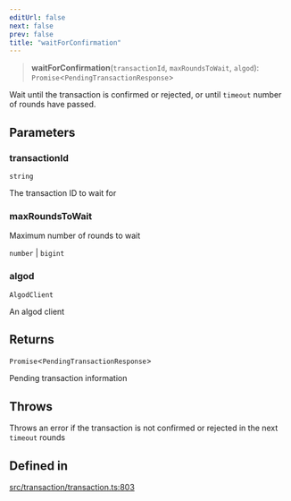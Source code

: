 ```yaml
---
editUrl: false
next: false
prev: false
title: "waitForConfirmation"
---
```


> **waitForConfirmation**(`transactionId`, `maxRoundsToWait`, `algod`): `Promise`\<`PendingTransactionResponse`\>

Wait until the transaction is confirmed or rejected, or until `timeout`
number of rounds have passed.

## Parameters

### transactionId

`string`

The transaction ID to wait for

### maxRoundsToWait

Maximum number of rounds to wait

`number` | `bigint`

### algod

`AlgodClient`

An algod client

## Returns

`Promise`\<`PendingTransactionResponse`\>

Pending transaction information

## Throws

Throws an error if the transaction is not confirmed or rejected in the next `timeout` rounds

## Defined in

[src/transaction/transaction.ts:803](https://github.com/algorandfoundation/algokit-utils-ts/blob/87156fe9637eca52c0bc9e840c5804088cb40974/src/transaction/transaction.ts#L803)
